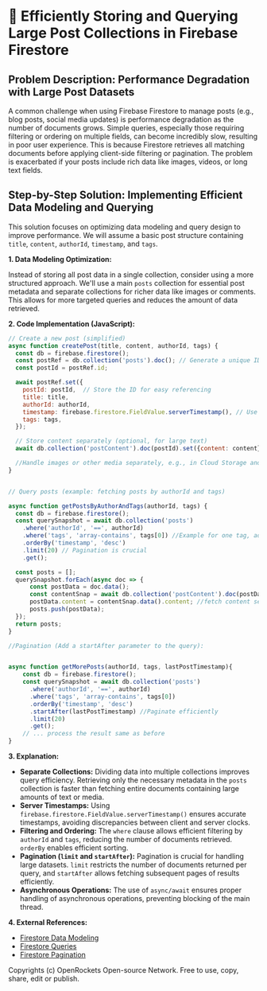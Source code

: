 # 🐞 Efficiently Storing and Querying Large Post Collections in Firebase Firestore


## Problem Description:  Performance Degradation with Large Post Datasets

A common challenge when using Firebase Firestore to manage posts (e.g., blog posts, social media updates) is performance degradation as the number of documents grows.  Simple queries, especially those requiring filtering or ordering on multiple fields, can become incredibly slow, resulting in poor user experience. This is because Firestore retrieves all matching documents before applying client-side filtering or pagination.  The problem is exacerbated if your posts include rich data like images, videos, or long text fields.


## Step-by-Step Solution: Implementing Efficient Data Modeling and Querying

This solution focuses on optimizing data modeling and query design to improve performance. We will assume a basic post structure containing `title`, `content`, `authorId`, `timestamp`, and `tags`.

**1. Data Modeling Optimization:**

Instead of storing all post data in a single collection, consider using a more structured approach. We'll use a main `posts` collection for essential post metadata and separate collections for richer data like images or comments. This allows for more targeted queries and reduces the amount of data retrieved.


**2.  Code Implementation (JavaScript):**

```javascript
// Create a new post (simplified)
async function createPost(title, content, authorId, tags) {
  const db = firebase.firestore();
  const postRef = db.collection('posts').doc(); // Generate a unique ID
  const postId = postRef.id;

  await postRef.set({
    postId: postId,  // Store the ID for easy referencing
    title: title,
    authorId: authorId,
    timestamp: firebase.firestore.FieldValue.serverTimestamp(), // Use server timestamp for accuracy
    tags: tags,
  });

  // Store content separately (optional, for large text)
  await db.collection('postContent').doc(postId).set({content: content});

  //Handle images or other media separately, e.g., in Cloud Storage and link here
}


// Query posts (example: fetching posts by authorId and tags)

async function getPostsByAuthorAndTags(authorId, tags) {
  const db = firebase.firestore();
  const querySnapshot = await db.collection('posts')
    .where('authorId', '==', authorId)
    .where('tags', 'array-contains', tags[0]) //Example for one tag, adapt as needed for multiple tags.
    .orderBy('timestamp', 'desc')
    .limit(20) // Pagination is crucial
    .get();

  const posts = [];
  querySnapshot.forEach(async doc => {
      const postData = doc.data();
      const contentSnap = await db.collection('postContent').doc(postData.postId).get();
      postData.content = contentSnap.data().content; //fetch content separately
      posts.push(postData);
  });
  return posts;
}

//Pagination (Add a startAfter parameter to the query):


async function getMorePosts(authorId, tags, lastPostTimestamp){
    const db = firebase.firestore();
    const querySnapshot = await db.collection('posts')
      .where('authorId', '==', authorId)
      .where('tags', 'array-contains', tags[0])
      .orderBy('timestamp', 'desc')
      .startAfter(lastPostTimestamp) //Paginate efficiently
      .limit(20) 
      .get();
    // ... process the result same as before
}


```


**3. Explanation:**

- **Separate Collections:** Dividing data into multiple collections improves query efficiency. Retrieving only the necessary metadata in the `posts` collection is faster than fetching entire documents containing large amounts of text or media.
- **Server Timestamps:** Using `firebase.firestore.FieldValue.serverTimestamp()` ensures accurate timestamps, avoiding discrepancies between client and server clocks.
- **Filtering and Ordering:** The `where` clause allows efficient filtering by `authorId` and `tags`, reducing the number of documents retrieved. `orderBy` enables efficient sorting.
- **Pagination (`limit` and `startAfter`):**  Pagination is crucial for handling large datasets.  `limit` restricts the number of documents returned per query, and `startAfter` allows fetching subsequent pages of results efficiently.
- **Asynchronous Operations:** The use of `async/await` ensures proper handling of asynchronous operations, preventing blocking of the main thread.

**4. External References:**

- [Firestore Data Modeling](https://firebase.google.com/docs/firestore/design-data-models)
- [Firestore Queries](https://firebase.google.com/docs/firestore/query-data/queries)
- [Firestore Pagination](https://firebase.google.com/docs/firestore/query-data/query-cursors)


Copyrights (c) OpenRockets Open-source Network. Free to use, copy, share, edit or publish.

